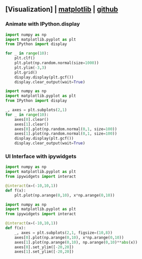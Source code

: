 ## [Visualization] | [matplotlib](https://matplotlib.org/) | [github](https://github.com/matplotlib/matplotlib)

### Animate with IPython.display
```python
import numpy as np
import matplotlib.pyplot as plt
from IPython import display

for _ in range(10):
    plt.clf()
    plt.plot(np.random.normal(size=1000))
    plt.ylim(-3,3)
    plt.grid()
    display.display(plt.gcf())
    display.clear_output(wait=True)
```
```python
import numpy as np
import matplotlib.pyplot as plt
from IPython import display

_, axes = plt.subplots(2,1)
for _ in range(10):
    axes[0].clear()
    axes[1].clear()
    axes[0].plot(np.random.normal(0,1, size=100))
    axes[1].plot(np.random.normal(0,1, size=100))
    display.display(plt.gcf())
    display.clear_output(wait=True)
```

### UI Interface with ipywidgets
```python
import numpy as np
import matplotlib.pyplot as plt
from ipywidgets import interact

@interact(x=(-10,10,1))
def f(x):
    plt.plot(np.arange(0,10), x*np.arange(0,10))
```
```python
import numpy as np
import matplotlib.pyplot as plt
from ipywidgets import interact

@interact(x=(-10,10,1))
def f(x):
    _, axes = plt.subplots(2,1, figsize=(10,8))
    axes[0].plot(np.arange(0,10), x*np.arange(0,10))
    axes[1].plot(np.arange(0,10), np.arange(0,10)**abs(x))
    axes[0].set_ylim([-20,20])
    axes[1].set_ylim([-20,20])
```
